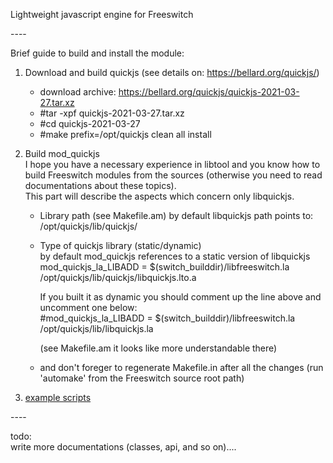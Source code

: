 Lightweight javascript engine for Freeswitch

----<br>

Brief guide to build and install the module:<br>

1) Download and build quickjs (see details on: https://bellard.org/quickjs/)<br>
   - download archive: https://bellard.org/quickjs/quickjs-2021-03-27.tar.xz
   - #tar -xpf quickjs-2021-03-27.tar.xz
   - #cd quickjs-2021-03-27
   - #make prefix=/opt/quickjs clean all install

2) Build mod_quickjs<br>
   I hope you have a necessary experience in libtool and you know how to build Freeswitch modules from the sources (otherwise you need to read documentations about these topics).<br>
   This part will describe the aspects which concern only libquickjs.<br>

   - Library path (see Makefile.am)
      by default libquickjs path points to: /opt/quickjs/lib/quickjs/<br>

   - Type of quickjs library (static/dynamic)<br>
      by default mod_quickjs references to a static version of libquickjs<br>
      mod_quickjs_la_LIBADD   = $(switch_builddir)/libfreeswitch.la /opt/quickjs/lib/quickjs/libquickjs.lto.a<br>

      If you built it as dynamic you should comment up the line above and uncomment one below:<br>
      #mod_quickjs_la_LIBADD   = $(switch_builddir)/libfreeswitch.la /opt/quickjs/lib/libquickjs.la<br>

      (see Makefile.am it looks like more understandable there)

   - and don't foreger to regenerate Makefile.in after all the changes (run 'automake' from the Freeswitch source root path)<br>

3) [example scripts](examples/)

----<br>

todo:<br>
 write more documentations (classes, api, and so on)....<br>

